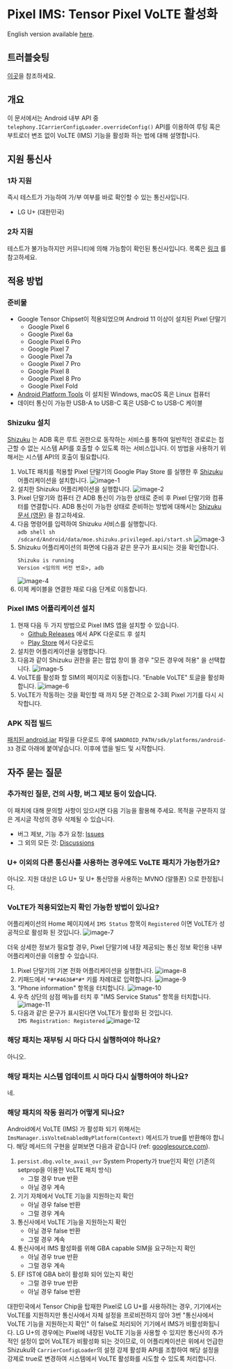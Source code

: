 # Pixel IMS: Tensor Pixel VoLTE 활성화

English version available [here](https://github.com/kyujin-cho/pixel-volte-patch/blob/main/README.en.md).

## 트러블슛팅

[이곳](https://github.com/kyujin-cho/pixel-volte-patch/blob/main/docs/troubleshooting.md)을 참조하세요.

## 개요

이 문서에서는 Android 내부 API 중 `telephony.ICarrierConfigLoader.overrideConfig()` API를 이용하여 루팅 혹은 부트로더 변조 없이 VoLTE (IMS) 기능을 활성화 하는 법에 대해 설명합니다.

## 지원 통신사

### 1차 지원

즉시 테스트가 가능하여 가/부 여부를 바로 확인할 수 있는 통신사입니다.

- LG U+ (대한민국)

### 2차 지원

테스트가 불가능하지만 커뮤니티에 의해 가능함이 확인된 통신사입니다. 목록은 [링크](https://github.com/kyujin-cho/pixel-volte-patch/blob/main/docs/compatibility-chart.md) 를 참고하세요.

## 적용 방법

### 준비물

- Google Tensor Chipset이 적용되었으며 Android 11 이상이 설치된 Pixel 단말기
  - Google Pixel 6
  - Google Pixel 6a
  - Google Pixel 6 Pro
  - Google Pixel 7
  - Google Pixel 7a
  - Google Pixel 7 Pro
  - Google Pixel 8
  - Google Pixel 8 Pro
  - Google Pixel Fold
- [Android Platform Tools](https://developer.android.com/studio/command-line/adb) 이 설치된 Windows, macOS 혹은 Linux 컴퓨터
- 데이터 통신이 가능한 USB-A to USB-C 혹은 USB-C to USB-C 케이블

### Shizuku 설치

[Shizuku](https://shizuku.rikka.app/) 는 ADB 혹은 루트 권한으로 동작하는 서비스를 통하여 일반적인 경로로는 접근할 수 없는 시스템 API를 호출할 수 있도록 하는 서비스입니다. 이 방법을 사용하기 위해서는 시스템 API의 호출이 필요합니다.

1. VoLTE 패치를 적용할 Pixel 단말기의 Google Play Store 를 실행한 후 [Shizuku](https://play.google.com/store/apps/details?id=moe.shizuku.privileged.api) 어플리케이션을 설치합니다.
   ![image-1](https://github.com/kyujin-cho/pixel-volte-patch/raw/main/assets/Screenshot_20230206-035249.png)
2. 설치한 Shizuku 어플리케이션을 실행합니다.
   ![image-2](https://github.com/kyujin-cho/pixel-volte-patch/raw/main/assets/Screenshot_20230206-035312.png)
3. Pixel 단말기와 컴퓨터 간 ADB 통신이 가능한 상태로 준비 후 Pixel 단말기와 컴퓨터를 연결합니다. ADB 통신이 가능한 상태로 준비하는 방법에 대해서는 [Shizuku 문서 (영문)](https://shizuku.rikka.app/guide/setup/#start-by-connecting-to-a-computer) 을 참고하세요.
4. 다음 명령어를 입력하여 Shizuku 서비스를 실행합니다.  
   `adb shell sh /sdcard/Android/data/moe.shizuku.privileged.api/start.sh`
   ![image-3](https://github.com/kyujin-cho/pixel-volte-patch/raw/main/assets/Screenshot%202023-02-06%20at%203.54.00%20AM.png)
5. Shizuku 어플리케이션의 화면에 다음과 같은 문구가 표시되는 것을 확인합니다.
   ```
   Shizuku is running
   Version <임의의 버전 번호>, adb
   ```
   ![image-4](https://github.com/kyujin-cho/pixel-volte-patch/raw/main/assets/Screenshot_20230206-035351.png)
6. 이제 케이블을 연결한 채로 다음 단계로 이동합니다.

### Pixel IMS 어플리케이션 설치

1. 현재 다음 두 가지 방법으로 Pixel IMS 앱을 설치할 수 있습니다.
   - [Github Releases](https://github.com/kyujin-cho/pixel-volte-patch/releases/download/1.2.7/dev.bluehouse.enablevolte.apk) 에서 APK 다운로드 후 설치
   - [Play Store](https://play.google.com/store/apps/details?id=dev.bluehouse.enablevolte) 에서 다운로드
2. 설치한 어플리케이션을 실행합니다.
3. 다음과 같이 Shizuku 권한을 묻는 팝업 창이 뜰 경우 "모든 경우에 허용" 을 선택합니다.
   ![image-5](https://github.com/kyujin-cho/pixel-volte-patch/raw/main/assets/Screenshot_20230208-235239.png)
4. VoLTE를 활성화 할 SIM의 페이지로 이동합니다. "Enable VoLTE" 토글을 활성화합니다.
   ![image-6](https://github.com/kyujin-cho/pixel-volte-patch/raw/main/assets/Screenshot_20230208-234343.png)
6. VoLTE가 작동하는 것을 확인할 때 까지 5분 간격으로 2-3회 Pixel 기기를 다시 시작합니다.

### APK 직접 빌드
[패치된 android.jar](https://github.com/Reginer/aosp-android-jar/raw/main/android-33/android.jar) 파일을 다운로드 후에 `$ANDROID_PATH/sdk/platforms/android-33` 경로 아래에 붙여넣습니다. 이후에 앱을 빌드 및 시작합니다.

## 자주 묻는 질문

### 추가적인 질문, 건의 사항, 버그 제보 등이 있습니다.

이 패치에 대해 문의할 사항이 있으시면 다음 기능을 활용해 주세요. 목적을 구분하지 않은 게시글 작성의 경우 삭제될 수 있습니다.

- 버그 제보, 기능 추가 요청: [Issues](https://github.com/kyujin-cho/pixel-volte-patch)
- 그 외의 모든 것: [Discussions](https://github.com/kyujin-cho/pixel-volte-patch/discussions)

### U+ 이외의 다른 통신사를 사용하는 경우에도 VoLTE 패치가 가능한가요?

아니오. 지원 대상은 LG U+ 및 U+ 통신망을 사용하는 MVNO (알뜰폰) 으로 한정됩니다.

### VoLTE가 적용되었는지 확인 가능한 방법이 있나요?

어플리케이션의 Home 페이지에서 `IMS Status` 항목이 `Registered` 이면 VoLTE가 성공적으로 활성화 된 것입니다.
![image-7](https://github.com/kyujin-cho/pixel-volte-patch/raw/main/assets/Screenshot_20230208-234340.png)

더욱 상세한 정보가 필요할 경우, Pixel 단말기에 내장 제공되는 통신 정보 확인용 내부 어플리케이션을 이용할 수 있습니다.

1. Pixel 단말기의 기본 전화 어플리케이션을 실행합니다.
   ![image-8](https://github.com/kyujin-cho/pixel-volte-patch/raw/main/assets/Screenshot_20230206-035705.png)
2. 키패드에서 `*#*#4636#*#*` 키를 차례대로 입력합니다.
   ![image-9](https://github.com/kyujin-cho/pixel-volte-patch/raw/main/assets/Screenshot_20230206-035701.png)
3. "Phone information" 항목을 터치합니다.
   ![image-10](https://github.com/kyujin-cho/pixel-volte-patch/raw/main/assets/Screenshot_20230206-035650.png)
4. 우측 상단의 삼점 메뉴를 터치 후 "IMS Service Status" 항목을 터치합니다.
   ![image-11](https://github.com/kyujin-cho/pixel-volte-patch/raw/main/assets/Screenshot_20230206-030524.png)
5. 다음과 같은 문구가 표시된다면 VoLTE가 활성화 된 것입니다.  
   `IMS Registration: Registered`
   ![image-12](https://github.com/kyujin-cho/pixel-volte-patch/raw/main/assets/Screenshot_20230206-035645.png)

### 해당 패치는 재부팅 시 마다 다시 실행하여야 하나요?

아니오.

### 해당 패치는 시스템 업데이트 시 마다 다시 실행하여야 하나요?

네.

### 해당 패치의 작동 원리가 어떻게 되나요?

Android에서 VoLTE (IMS) 가 활성화 되기 위해서는 `ImsManager.isVolteEnabledByPlatform(Context)` 메서드가 true를 반환해야 합니다. 해당 메서드의 구현을 살펴보면 다음과 같습니다 (ref: [googlesource.com](https://android.googlesource.com/platform/frameworks/opt/net/ims/+/002b204/src/java/com/android/ims/ImsManager.java)).

1. `persist.dbg.volte_avail_ovr` System Property가 true인지 확인 (기존의 setprop을 이용한 VoLTE 패치 방식)
   - 그럴 경우 true 반환
   - 아닐 경우 계속
2. 기기 자체에서 VoLTE 기능을 지원하는지 확인
   - 아닐 경우 false 반환
   - 그럴 경우 계속
3. 통신사에서 VoLTE 기능을 지원하는지 확인
   - 아닐 경우 false 반환
   - 그럴 경우 계속
4. 통신사에서 IMS 활성화를 위해 GBA capable SIM을 요구하는지 확인
   - 아닐 경우 true 반환
   - 그럴 경우 계속
5. EF IST에 GBA bit이 활성화 되어 있는지 확인
   - 그럴 경우 true 반환
   - 아닐 경우 false 반환

대한민국에서 Tensor Chip을 탑재한 Pixel로 LG U+를 사용하려는 경우, 기기에서는 VoLTE를 지원하지만 통신사에서 자체 설정을 프로비전하지 않아 3번 "통신사에서 VoLTE 기능을 지원하는지 확인" 이 false로 처리되어 기기에서 IMS가 비활성화됩니다. LG U+의 경우에는 Pixel에 내장된 VoLTE 기능을 사용할 수 있지만 통신사의 추가적인 설정이 없어 VoLTE가 비활성화 되는 것이므로, 이 어플리케이션은 위에서 언급한 Shizuku와 `CarrierConfigLoader`의 설정 강제 활성화 API를 조합하여 해당 설정을 강제로 true로 변경하여 시스템에서 VoLTE 활성화를 시도할 수 있도록 처리합니다.
